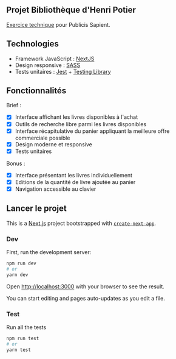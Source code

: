 ## Projet Bibliothèque d'Henri Potier

[Exercice technique](https://github.com/xebia-france/recruitment-tests/blob/master/ExerciceFront.md) pour Publicis Sapient.

## Technologies

- Framework JavaScript : [NextJS](https://nextjs.org/)
- Design responsive : [SASS](https://sass-lang.com/)
- Tests unitaires : [Jest](https://jestjs.io/fr/) + [Testing Library](https://testing-library.com/)

## Fonctionnalités

Brief :

- [x] Interface affichant les livres disponibles à l'achat
- [x] Outils de recherche libre parmi les livres disponibles
- [x] Interface récapitulative du panier appliquant la meilleure offre commerciale possible
- [x] Design moderne et responsive
- [x] Tests unitaires

Bonus :

- [x] Interface présentant les livres individuellement
- [x] Editions de la quantité de livre ajoutée au panier
- [x] Navigation accessible au clavier

## Lancer le projet

This is a [Next.js](https://nextjs.org/) project bootstrapped with [`create-next-app`](https://github.com/vercel/next.js/tree/canary/packages/create-next-app).

### Dev

First, run the development server:

```bash
npm run dev
# or
yarn dev
```

Open [http://localhost:3000](http://localhost:3000) with your browser to see the result.

You can start editing and pages auto-updates as you edit a file.

### Test

Run all the tests

```bash
npm run test
# or
yarn test
```
